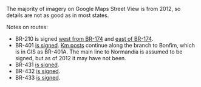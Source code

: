 The majority of imagery on Google Maps Street View is from 2012, so details are not as good as in most states.

Notes on routes:
* BR-210 is signed [west from BR-174](https://www.google.com/maps/@1.911432,-61.1090106,3a,16.6y,58.65h,84.45t/data=!3m6!1e1!3m4!1s82SKvVqMHplksBZFgOWfvg!2e0!7i13312!8i6656?entry=ttu) and [east of BR-174](https://youtu.be/N3CAgez94Xw?t=170).
* BR-401 [is signed](https://www.google.com/maps/@2.8102082,-60.6129942,3a,15y,102.07h,79.76t/data=!3m6!1e1!3m4!1s-u4tLdli0jt8W3dUaB0IeQ!2e0!7i13312!8i6656?entry=ttu). [Km posts](https://www.google.com/maps/@3.323051,-59.9339721,3a,19.3y,260.74h,82.16t/data=!3m6!1e1!3m4!1s2OUafuKodTEi2ooTuJav0g!2e0!7i13312!8i6656?entry=ttu) continue along the branch to Bonfim, which is in GIS as BR-401A. The main line to Normandia is assumed to be signed, but as of 2012 it may have not been.
* BR-431 [is signed](https://youtu.be/t-EYOqOyP0g?t=28).
* BR-432 [is signed](https://www.google.com/maps/@2.8102639,-60.6097179,3a,15.9y,196.14h,81.17t/data=!3m6!1e1!3m4!1s0CQjnB8VOOV6UXVvJpGXmA!2e0!7i13312!8i6656?entry=ttu).
* BR-433 [is signed](https://www.google.com/maps/@4.2298324,-61.015516,3a,15y,29.42h,84.28t/data=!3m6!1e1!3m4!1soXXTQNVES8b1zlLCMF4kzQ!2e0!7i13312!8i6656?entry=ttu).
